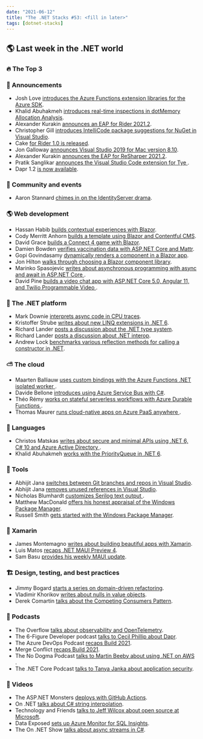 ```yaml
---
date: "2021-06-12"
title: "The .NET Stacks #53: <fill in later>"
tags: [dotnet-stacks]
---
```


## 🌎 Last week in the .NET world

### 🔥 The Top 3

### 📢 Announcements

- Josh Love [introduces the Azure Functions extension libraries for the Azure SDK](https://devblogs.microsoft.com/azure-sdk/introducing-the-new-azure-function-extension-libraries-beta/).
- Khalid Abuhakmeh [introduces real-time inspections in dotMemory Allocation Analysis](https://blog.jetbrains.com/dotnet/2021/06/01/investigate-memory-issues-with-ease-introducing-real-time-inspections-in-dotmemory-allocation-analysis/).
- Alexander Kurakin [announces an EAP for Rider 2021.2](https://blog.jetbrains.com/dotnet/2021/05/31/rider-2021-2-eap/).
- Christopher Gill [introduces IntelliCode package suggestions for NuGet in Visual Studio](https://devblogs.microsoft.com/nuget/intellicode-package-suggestions-for-nuget-in-visual-studio).
- Cake [for Rider 1.0 is released](https://cakebuild.net/blog/2021/06/cake-rider-1.0.0-released).
- Jon Galloway [announces Visual Studio 2019 for Mac version 8.10](https://devblogs.microsoft.com/visualstudio/visual-studio-2019-for-mac-version-8-10-is-now-available).
- Alexander Kurakin [announces the EAP for ReSharper 2021.2](https://blog.jetbrains.com/dotnet/2021/05/31/resharper-2021-2-eap/).
- Pratik Sanglikar [announces the Visual Studio Code extension for Tye
](https://devblogs.microsoft.com/dotnet/announcing-visual-studio-code-extension-for-tye).
- Dapr 1.2 [is now available](https://blog.dapr.io/posts/2021/05/27/dapr-v1.2-is-now-available/).

### 📅 Community and events

- Aaron Stannard [chimes in on the IdentityServer drama](https://aaronstannard.com/dotnetoss-free-lunch-ends/).

### 🌎 Web development

- Hassan Habib [builds contextual experiences with Blazor](https://devblogs.microsoft.com/aspnet/building-contextual-experiences-w-blazor).
- Cody Merritt Anhorn [builds a template using Blazor and Contentful CMS](https://codyanhorn.tech/blog/blazor/contentful/2021/05/29/Blazor-and-Contentful-CMS-Blog-Template.html).
- David Grace [builds a Connect 4 game with Blazor](https://www.roundthecode.com/dotnet/blazor/create-connect-4-blazor-webassembly-in-hour).
- Damien Bowden [verifies vaccination data with ASP.NET Core and Mattr](https://damienbod.com/2021/05/31/verify-vaccination-data-using-zero-knowledge-proofs-with-asp-net-core-and-mattr/).
- Gopi Govindasamy [dynamically renders a component in a Blazor app](https://www.syncfusion.com/blogs/post/how-to-dynamically-render-a-component-in-a-blazor-application.aspx).
- Jon Hilton [walks through choosing a Blazor component library](https://jonhilton.net/choosing-a-blazor-component-library/).
- Marinko Spasojevic [writes about asynchronous programming with async and await in ASP.NET Core
](https://code-maze.com/asynchronous-programming-with-async-and-await-in-asp-net-core/).
- David Pine [builds a video chat app with ASP.NET Core 5.0, Angular 11, and Twilio Programmable Video
](https://www.twilio.com/blog/build-video-chat-app-asp-net-core-angular-11-twilio-programmable-video).

### 🥅 The .NET platform

- Mark Downie [interprets async code in CPU traces](https://www.poppastring.com/blog/interpreting-async-code-in-cpu-traces).
- Kristoffer Strube [writes about new LINQ extensions in .NET 6](https://blog.elmah.io/new-linq-extensions-in-net-6-and-benchmarks/).
- Richard Lander [posts a discussion about the .NET type system](https://devblogs.microsoft.com/dotnet/conversation-about-the-net-type-system).
- Richard Lander [posts a discussion about .NET interop](https://devblogs.microsoft.com/dotnet/conversation-about-net-interop).
- Andrew Lock [benchmarks various reflection methods for calling a constructor in .NET](https://andrewlock.net/benchmarking-4-reflection-methods-for-calling-a-constructor-in-dotnet/).

### ⛅ The cloud

- Maarten Balliauw [uses custom bindings with the Azure Functions .NET isolated worker
](https://blog.maartenballiauw.be/post/2021/06/01/custom-bindings-with-azure-functions-dotnet-isolated-worker.html).
- Davide Bellone [introduces using Azure Service Bus with C#](https://www.code4it.dev/blog/058-azure-service-bus-introduction).
- Théo Rémy [works on stateful serverless workflows with Azure Durable Functions
](https://medium.com/asos-techblog/stateful-serverless-workflows-with-azure-durable-functions-44986abc121b).
- Thomas Maurer [runs cloud-native apps on Azure PaaS anywhere
](https://www.thomasmaurer.ch/2021/06/run-cloud-native-apps-on-azure-paas-anywhere/).

### 📔 Languages

- Christos Matskas [writes about secure and minimal APIs using .NET 6, C# 10 and Azure Active Directory
](https://dev.to/425show/secure-and-minimal-apis-using-net-6-c-10-and-azure-active-directory-197i).
- Khalid Abuhakmeh [works with the PriorityQueue in .NET 6](https://khalidabuhakmeh.com/working-with-dotnet-six-priorityqueue).

### 🔧 Tools

- Abhijit Jana [switches between Git branches and repos in Visual Studio](https://dailydotnettips.com/switch-between-git-repositories-and-branches-seamlessly-in-visual-studio/).
- Abhijit Jana [removes unused references in Visual Studio](https://dailydotnettips.com/remove-unused-references-clean-up-project-references-and-nuget-packages-in-visual-studio/).
- Nicholas Blumhardt [customizes Serilog text output
](https://nblumhardt.com/2021/06/customize-serilog-text-output/).
- Matthew MacDonald [offers his honest appraisal of the Windows Package Manager](https://medium.com/young-coder/winget-goes-mainstream-but-still-lags-behind-213404148206).
- Russell Smith [gets started with the Windows Package Manager](https://petri.com/guide-getting-started-with-windows-package-manager-winget-v1-0).

### 📱 Xamarin

- James Montemagno [writes about building beautiful apps with Xamarin](https://devblogs.microsoft.com/xamarin/building-beautiful-apps-with-xamarin-forms).
- Luis Matos [recaps .NET MAUI Preview 4](https://luismts.com/msbuild-dotnetmaui-preview-4/).
- Sam Basu [provides his weekly MAUI update](https://www.telerik.com/blogs/sands-of-maui-issue-10).

### 🏗 Design, testing, and best practices

- Jimmy Bogard [starts a series on domain-driven refactoring](https://jimmybogard.com/domain-driven-refactoring-intro/).
- Vladimir Khorikov [writes about nulls in value objects](https://enterprisecraftsmanship.com/posts/nulls-in-value-objects/).
- Derek Comartin [talks about the Competing Consumers Pattern](https://codeopinion.com/competing-consumers-pattern-for-scalability/).

### 🎤 Podcasts

- The Overflow [talks about observability and OpenTelemetry](https://stackoverflow.blog/2021/06/01/podcast-343-unpacking-observability-and-opentelemetry-with-spiros-xanthos-of-splunk/).
- The 6-Figure Developer podcast [talks to Cecil Phillip about Dapr](https://6figuredev.com/podcast/episode-198-dapr-with-cecil-phillip/).
- The Azure DevOps Podcast [recaps Build 2021](http://azuredevopspodcast.clear-measure.com/microsoft-build-recap-2021-episode-143).
- Merge Conflict [recaps Build 2021](https://www.mergeconflict.fm/256).
- The No Dogma Podcast [talks to Martin Beeby about using .NET on AWS ](https://nodogmapodcast.bryanhogan.net/).
- The .NET Core Podcast [talks to Tanya Janka about application security](https://dotnetcore.show/episode-77-application-security-with-tanya-janka/).

### 🎥 Videos

- The ASP.NET Monsters [deploys with GitHub Actions](https://www.youtube.com/watch?v=EOlm3ft0VPo).
- On .NET [talks about C# string interpolation](https://channel9.msdn.com/Shows/On-NET/C-Language-Highlights-String-Interpolation).
- Technology and Friends [talks to Jeff Wilcox about open source at Microsoft](https://www.davidgiard.com/2021/05/31/JeffWilcoxOnOpenSourceAndMicrosoft.aspx).
- Data Exposed [sets up Azure Monitor for SQL Insights](https://channel9.msdn.com/Shows/Data-Exposed/How-to-Set-up-Azure-Monitor-for-SQL-Insights).
- The On .NET Show [talks about async streams in C#](https://www.youtube.com/watch?v=gEKph1QmEpE).

